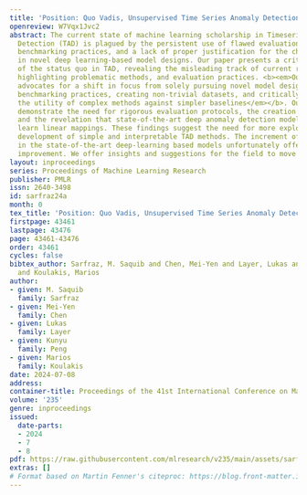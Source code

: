 ```yaml
---
title: 'Position: Quo Vadis, Unsupervised Time Series Anomaly Detection?'
openreview: W7Vqx1Jvc2
abstract: The current state of machine learning scholarship in Timeseries Anomaly
  Detection (TAD) is plagued by the persistent use of flawed evaluation metrics, inconsistent
  benchmarking practices, and a lack of proper justification for the choices made
  in novel deep learning-based model designs. Our paper presents a critical analysis
  of the status quo in TAD, revealing the misleading track of current research and
  highlighting problematic methods, and evaluation practices. <b><em>Our position
  advocates for a shift in focus from solely pursuing novel model designs to improving
  benchmarking practices, creating non-trivial datasets, and critically evaluating
  the utility of complex methods against simpler baselines</em></b>. Our findings
  demonstrate the need for rigorous evaluation protocols, the creation of simple baselines,
  and the revelation that state-of-the-art deep anomaly detection models effectively
  learn linear mappings. These findings suggest the need for more exploration and
  development of simple and interpretable TAD methods. The increment of model complexity
  in the state-of-the-art deep-learning based models unfortunately offers very little
  improvement. We offer insights and suggestions for the field to move forward.
layout: inproceedings
series: Proceedings of Machine Learning Research
publisher: PMLR
issn: 2640-3498
id: sarfraz24a
month: 0
tex_title: 'Position: Quo Vadis, Unsupervised Time Series Anomaly Detection?'
firstpage: 43461
lastpage: 43476
page: 43461-43476
order: 43461
cycles: false
bibtex_author: Sarfraz, M. Saquib and Chen, Mei-Yen and Layer, Lukas and Peng, Kunyu
  and Koulakis, Marios
author:
- given: M. Saquib
  family: Sarfraz
- given: Mei-Yen
  family: Chen
- given: Lukas
  family: Layer
- given: Kunyu
  family: Peng
- given: Marios
  family: Koulakis
date: 2024-07-08
address:
container-title: Proceedings of the 41st International Conference on Machine Learning
volume: '235'
genre: inproceedings
issued:
  date-parts:
  - 2024
  - 7
  - 8
pdf: https://raw.githubusercontent.com/mlresearch/v235/main/assets/sarfraz24a/sarfraz24a.pdf
extras: []
# Format based on Martin Fenner's citeproc: https://blog.front-matter.io/posts/citeproc-yaml-for-bibliographies/
---
```

